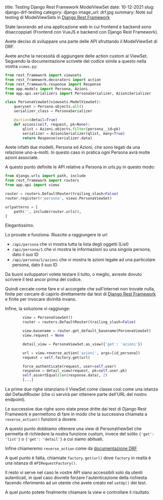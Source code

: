 title: Testing Django Rest Framework ModelViewSet
date: 10-12-2021
slug: django-drf-testing
category: django
image_url: drf.jpg
summary: Note sul testing di ModelViewSets in <a href="https://www.django-rest-framework.org/">Django Rest Framework</a>


State lavorando ad una applicazione web in cui frontend e backend sono
disaccoppiati (Frontend con VueJS e backend con Django Rest Framework).

Avete deciso di sviluppare una parte delle API sfruttando il ModelViewSet di DRF.

Avete anche la necessità di aggiungere delle action custom al ViewSet.
Seguendo la documentazione scrivete del codice simile a questo nella vostra
`views.py`:

```python
from rest_framework import viewsets
from rest_framework.decorators import action
from rest_framework.response import Response
from app.models import Persona, Azioni
from app.api.serializers import PersonaSerializer, AzioniSerializer

class PersonaViewSet(viewsets.ModelViewSet):
    queryset = Persona.objects.all()
    serializer_class = PersonaSerializer

    @action(detail=True)
    def azioni(self, request, pk=None):
        qlist = Azioni.objects.filter(persona__id=pk)
        serializer = AzioniSerializer(qlist, many=True)
        return Response(serializer.data)
```
Avete infatti due modelli, Persona ed Azioni, che sono legati da una relazione
uno-a-molti.
In questo caso in pratica ogni Persona avrà molte azioni associate.

A questo punto definite le API relative a Persona in urls.py in questo modo:
```python
from django.urls import path, include
from rest_framework import routers
from app.api import views

router = routers.DefaultRouter(trailing_slash=False)
router.register(r'persona', views.PersonaViewSet)

urlpatterns = [
    path('', include(router.urls)),
]
```
Elegantissimo.

Lo provate e funziona.
Riuscite a raggiungere le url

+ `/api/persona` che vi mostra tutta la lista degli oggetti (List)
+ `/api/persona/1` che vi mostra le informazioni su una singola persona, dato
  il suo ID
+ `/api/persona/1/azioni` che vi mostra le azioni legate ad una particolare
  persona, dato il suo ID

Da buoni sviluppatori volete testare il tutto, o meglio, avreste dovuto
scrivere il test ancor prima del codice.

Quindi cercate come fare e vi accorgete che sull'internet non trovate nulla,
finite per cercare di capirlo direttamente dai test di <a href="https://www.django-rest-framework.org/">Django Rest Framework</a>
e finite per invocare divinità invano.

Infine, la soluzione vi raggiunge:

```python
        view = PersonaViewSet()
        router = routers.DefaultRouter(trailing_slash=False)

        view.basename = router.get_default_basename(PersonaViewSet)
        view.request = None

        detail_view = PersonaViewSet.as_view({'get': 'azioni'})

        url = view.reverse_action('azioni', args=[id_persona])
        request = self.factory.get(url)

        force_authenticate(request, user=self.user)
        response = detail_view(request, pk=self.user.pk)
        self.assertEqual(len(response.data), 2)
        [...]
```

Le prime due righe istanziano il ViewSet come classe così come una istanza del
DefaultRouter (che ci servirà per ottenere parte dell'URL del nostro endpoint).

Le successive due righe sono state prese dritte dai test di Django Rest
Framework e permettono di fare in modo che la successiva chiamata a
`reverse_action()` funzioni a dovere.

A questo punto dobbiamo ottenere una view di PersonaViewSet che permetta di
richiedere la nostra funzione custom, invece del solito `{'get': 'list'}` o
`{'get': 'detail'}` a cui siamo abituati.

Infine chiameremo `reverse_action` come da <a href="https://www.django-rest-framework.org/api-guide/viewsets/#reversing-action-urls">documentazione DRF</a>

A quel punto è fatta, chiamiate `factory.get(url)` dove `factory` in realtà è
una istanza di `APIRequestFactory()`.

Il resto vi serve nel caso le vostre API siano accessibili solo da utenti
autenticati, in quel caso dovrete forzare l'autenticazione della richiesta
facendo riferimento ad un utente che avete creato nel `setUp()` dei test.

A quel punto potete finalmente chiamare la view e controllare il risultato.
